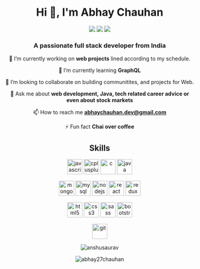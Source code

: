 <h1 align="center">Hi 👋, I'm Abhay Chauhan</h1>
<div align="center">
<span>
<img  src="https://img.shields.io/twitter/follow/developer_abhay?style=social"><a href="https://twitter.com/developer_abhay"></a></img>
<span>
<span>
<img  src="https://img.shields.io/badge/-iamabhay-blue?style=flat-square&logo=linkedIn&logoColor=white&link=https://www.linkedin.com/in/imabhay/"><a href="https://www.linkedin.com/in/imabhay/"></a></img>
</span>
<span>
<img  src="https://img.shields.io/github/followers/abhay27chauhan?label=follow&style=social"><a href="https://github.com/abhay27chauhan"></a></img>
</span>
</div>
<h3 align="center">A passionate full stack developer from India</h3>

<div align="center">

🔭 I’m currently working on **web projects** lined according to my schedule.

🌱 I’m currently learning **GraphQL**

👯 I’m looking to collaborate on building communitites, and projects for Web.

💬 Ask me about **web development, Java, tech related career advice or even about stock markets**

📫 How to reach me **abhaychauhan.dev@gmail.com**

⚡ Fun fact **Chai over coffee**

</div align="center">
<h2 align="center">Skills</h2>

<div>

<p align="center">
<img src="https://devicons.github.io/devicon/devicon.git/icons/javascript/javascript-original.svg" alt="javascript" width="40" height="40" title="Javascrpt"/> 
<img src="https://devicons.github.io/devicon/devicon.git/icons/cplusplus/cplusplus-original.svg" alt="cplusplus" width="40" height="40" title="C++"/>   
<img src="https://devicons.github.io/devicon/devicon.git/icons/c/c-original.svg" alt="c" width="40" height="40" title="C"/>
<img src="https://devicons.github.io/devicon/devicon.git/icons/java/java-original-wordmark.svg" alt="java" width="40" height="40" title="Java"/>
</p>

<p align="center">
<img src="https://devicons.github.io/devicon/devicon.git/icons/mongodb/mongodb-original-wordmark.svg" alt="mongodb" width="40" height="40" title="MongoDB"/> 
<img src="https://devicons.github.io/devicon/devicon.git/icons/mysql/mysql-original-wordmark.svg" alt="mysql" width="40" height="40" title="Mysql"/> 
<img src="https://devicons.github.io/devicon/devicon.git/icons/nodejs/nodejs-original-wordmark.svg" alt="nodejs" width="40" height="40" title="NodeJS"/> 
<img src="https://devicons.github.io/devicon/devicon.git/icons/react/react-original-wordmark.svg" alt="react" width="40" height="40" title="ReactJS"/> 
<img src="https://devicons.github.io/devicon/devicon.git/icons/redux/redux-original.svg" alt="redux" width="40" height="40" title="Redux"/>
</p>

<p align="center">
<img src="https://devicons.github.io/devicon/devicon.git/icons/html5/html5-original-wordmark.svg" alt="html5" width="40" height="40" title="HTML5"/>
<img src="https://devicons.github.io/devicon/devicon.git/icons/css3/css3-original-wordmark.svg" alt="css3" width="40" height="40" title="CSS"/> 
<img src="https://devicons.github.io/devicon/devicon.git/icons/sass/sass-original.svg" alt="sass" width="40" height="40" title="SASS"/>
<img src="https://devicons.github.io/devicon/devicon.git/icons/bootstrap/bootstrap-plain.svg" alt="bootstrap" width="40" height="40" title="Bootstrap"/> 
</p>

<p align="center">
<img src="https://www.vectorlogo.zone/logos/git-scm/git-scm-icon.svg" alt="git" width="40" height="40" title="Git"/> 
</p>

</div>
<div >
<p align="center"><img align="center" src="https://github-readme-stats.vercel.app/api/top-langs/?username=abhay27chauhan&layout=compact&hide=html" alt="anshusaurav" /></p>
</div>

<p align="center"><img align="center" src="https://github-readme-stats.vercel.app/api?username=abhay27chauhan&show_icons=true" alt="abhay27chauhan"  /></p>
